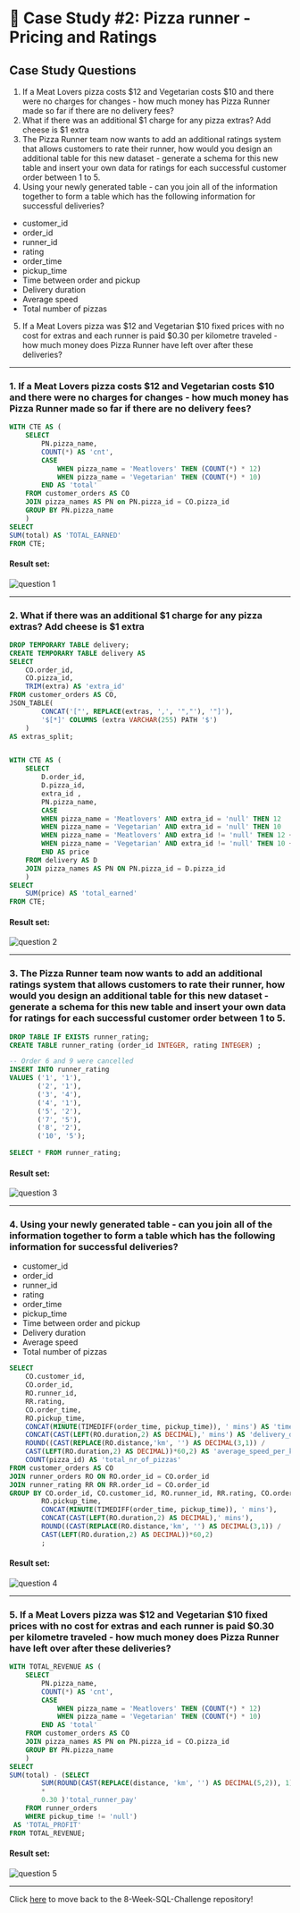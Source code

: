 # :pizza: Case Study #2: Pizza runner - Pricing and Ratings

## Case Study Questions

1. If a Meat Lovers pizza costs $12 and Vegetarian costs $10 and there were no charges for changes - how much money has Pizza Runner made so far if there are no delivery fees?
2. What if there was an additional $1 charge for any pizza extras? Add cheese is $1 extra
3. The Pizza Runner team now wants to add an additional ratings system that allows customers to rate their runner, how would you design an additional table for this new dataset - generate a schema for this new table and insert your own data for ratings for each successful customer order between 1 to 5.
4. Using your newly generated table - can you join all of the information together to form a table which has the following information for successful deliveries?
- customer_id
- order_id
- runner_id
- rating
- order_time
- pickup_time
- Time between order and pickup
- Delivery duration
- Average speed
- Total number of pizzas
5. If a Meat Lovers pizza was $12 and Vegetarian $10 fixed prices with no cost for extras and each runner is paid $0.30 per kilometre traveled - how much money does Pizza Runner have left over after these deliveries?

***

###  1. If a Meat Lovers pizza costs $12 and Vegetarian costs $10 and there were no charges for changes - how much money has Pizza Runner made so far if there are no delivery fees?

```sql
WITH CTE AS ( 
	SELECT 
		PN.pizza_name,
		COUNT(*) AS 'cnt', 
		CASE 
			WHEN pizza_name = 'Meatlovers' THEN (COUNT(*) * 12)
			WHEN pizza_name = 'Vegetarian' THEN (COUNT(*) * 10)
		END AS 'total'
	FROM customer_orders AS CO 
	JOIN pizza_names AS PN on PN.pizza_id = CO.pizza_id
	GROUP BY PN.pizza_name
	) 
SELECT 
SUM(total) AS 'TOTAL_EARNED'
FROM CTE;
``` 
	
#### Result set:
![question 1](https://github.com/user-attachments/assets/8b339afe-84b1-461b-ba33-9e45325ddedb)


***

###  2. What if there was an additional $1 charge for any pizza extras? Add cheese is $1 extra

```sql
DROP TEMPORARY TABLE delivery; 
CREATE TEMPORARY TABLE delivery AS
SELECT 
	CO.order_id,
    CO.pizza_id,
	TRIM(extra) AS 'extra_id'
FROM customer_orders AS CO,
JSON_TABLE(
		CONCAT('["', REPLACE(extras, ',', '","'), '"]'),
		'$[*]' COLUMNS (extra VARCHAR(255) PATH '$')
	) 
AS extras_split;


WITH CTE AS (
	SELECT 
		D.order_id, 
		D.pizza_id,
		extra_id ,
		PN.pizza_name,
		CASE
		WHEN pizza_name = 'Meatlovers' AND extra_id = 'null' THEN 12 
		WHEN pizza_name = 'Vegetarian' AND extra_id = 'null' THEN 10
		WHEN pizza_name = 'Meatlovers' AND extra_id != 'null' THEN 12 + 1
		WHEN pizza_name = 'Vegetarian' AND extra_id != 'null' THEN 10 + 1
		END AS price 
	FROM delivery AS D
	JOIN pizza_names AS PN ON PN.pizza_id = D.pizza_id
	)
SELECT 
	SUM(price) AS 'total_earned'
FROM CTE; 
``` 
	
#### Result set:

![question 2](https://github.com/user-attachments/assets/b43b407e-1dda-4e60-b077-a8cf662e144d)


***

###  3. The Pizza Runner team now wants to add an additional ratings system that allows customers to rate their runner, how would you design an additional table for this new dataset - generate a schema for this new table and insert your own data for ratings for each successful customer order between 1 to 5.

```sql
DROP TABLE IF EXISTS runner_rating;
CREATE TABLE runner_rating (order_id INTEGER, rating INTEGER) ;

-- Order 6 and 9 were cancelled
INSERT INTO runner_rating
VALUES ('1', '1'),
       ('2', '1'),
       ('3', '4'),
       ('4', '1'),
       ('5', '2'),
       ('7', '5'),
       ('8', '2'),
       ('10', '5');
       
SELECT * FROM runner_rating;
``` 
	
#### Result set:

![question 3](https://github.com/user-attachments/assets/00d9d246-db95-4349-a76f-79520355982f)


***

###  4. Using your newly generated table - can you join all of the information together to form a table which has the following information for successful deliveries?

- customer_id
- order_id
- runner_id
- rating
- order_time
- pickup_time
- Time between order and pickup
- Delivery duration
- Average speed
- Total number of pizzas

```sql
SELECT
	CO.customer_id, 
    CO.order_id, 
    RO.runner_id, 
    RR.rating,
    CO.order_time, 
    RO.pickup_time,
    CONCAT(MINUTE(TIMEDIFF(order_time, pickup_time)), ' mins') AS 'time_between_order_&_pickup',
    CONCAT(CAST(LEFT(RO.duration,2) AS DECIMAL),' mins') AS 'delivery_duration',
    ROUND((CAST(REPLACE(RO.distance,'km', '') AS DECIMAL(3,1)) / 
    CAST(LEFT(RO.duration,2) AS DECIMAL))*60,2) AS 'average_speed_per_km',
    COUNT(pizza_id) AS 'total_nr_of_pizzas'
FROM customer_orders AS CO
JOIN runner_orders RO ON RO.order_id = CO.order_id
JOIN runner_rating RR ON RR.order_id = CO.order_id
GROUP BY CO.order_id, CO.customer_id, RO.runner_id, RR.rating, CO.order_time,
		RO.pickup_time,
        CONCAT(MINUTE(TIMEDIFF(order_time, pickup_time)), ' mins'),
        CONCAT(CAST(LEFT(RO.duration,2) AS DECIMAL),' mins'),
        ROUND((CAST(REPLACE(RO.distance,'km', '') AS DECIMAL(3,1)) / 
		CAST(LEFT(RO.duration,2) AS DECIMAL))*60,2)
        ;
``` 
	
#### Result set:
![question 4](https://github.com/user-attachments/assets/807ebdcb-b1f8-4b15-be05-f100aa51c5af)


***

###  5. If a Meat Lovers pizza was $12 and Vegetarian $10 fixed prices with no cost for extras and each runner is paid $0.30 per kilometre traveled - how much money does Pizza Runner have left over after these deliveries?

```sql
WITH TOTAL_REVENUE AS ( 
	SELECT 
		PN.pizza_name,
		COUNT(*) AS 'cnt', 
		CASE 
			WHEN pizza_name = 'Meatlovers' THEN (COUNT(*) * 12)
			WHEN pizza_name = 'Vegetarian' THEN (COUNT(*) * 10)
		END AS 'total'
	FROM customer_orders AS CO 
	JOIN pizza_names AS PN on PN.pizza_id = CO.pizza_id
	GROUP BY PN.pizza_name
	) 
SELECT 
SUM(total) - (SELECT 	
		SUM(ROUND(CAST(REPLACE(distance, 'km', '') AS DECIMAL(5,2)), 1) 
		*
		0.30 )'total_runner_pay'
	FROM runner_orders
	WHERE pickup_time != 'null')
 AS 'TOTAL_PROFIT'
FROM TOTAL_REVENUE; 
``` 
	
#### Result set:

![question 5](https://github.com/user-attachments/assets/b00a6620-8f09-4f96-8b65-562b7bf70c42)

***


Click [here](https://github.com/Ali-Nouman02/Danny-s-8-Week-SQL-Challenge) to move back to the 8-Week-SQL-Challenge repository!

